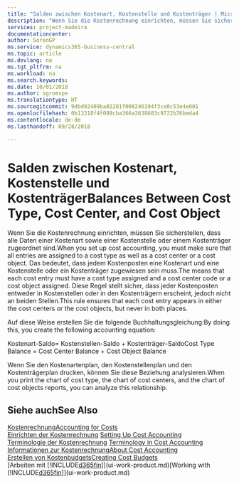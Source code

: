 ```yaml
---
title: "Salden zwischen Kostenart, Kostenstelle und Kostenträger | Microsoft Docs"
description: "Wenn Sie die Kostenrechnung einrichten, müssen Sie sicherstellen, dass alle Daten einer Kostenart sowie einer Kostenstelle oder einem Kostenträger zugeordnet sind. Das bedeutet, dass jedem Kostenposten eine Kostenart und eine Kostenstelle oder ein Kostenträger zugewiesen sein muss. Diese Regel stellt sicher, dass jeder Kostenposten entweder in Kostenstellen oder in den Kostenträgern erscheint, jedoch nicht an beiden Stellen."
services: project-madeira
documentationcenter: 
author: SorenGP
ms.service: dynamics365-business-central
ms.topic: article
ms.devlang: na
ms.tgt_pltfrm: na
ms.workload: na
ms.search.keywords: 
ms.date: 10/01/2018
ms.author: sgroespe
ms.translationtype: HT
ms.sourcegitcommit: 9dbd92409ba02281f008246194f3ce0c53e4e001
ms.openlocfilehash: 0b13318f4f089cba366a3638683c9722b76beda4
ms.contentlocale: de-de
ms.lasthandoff: 09/28/2018

---
```

# <a name="balances-between-cost-type-cost-center-and-cost-object"></a><span data-ttu-id="fd0fd-105">Salden zwischen Kostenart, Kostenstelle und Kostenträger</span><span class="sxs-lookup"><span data-stu-id="fd0fd-105">Balances Between Cost Type, Cost Center, and Cost Object</span></span>
<span data-ttu-id="fd0fd-106">Wenn Sie die Kostenrechnung einrichten, müssen Sie sicherstellen, dass alle Daten einer Kostenart sowie einer Kostenstelle oder einem Kostenträger zugeordnet sind.</span><span class="sxs-lookup"><span data-stu-id="fd0fd-106">When you set up cost accounting, you must make sure that all entries are assigned to a cost type as well as a cost center or a cost object.</span></span> <span data-ttu-id="fd0fd-107">Das bedeutet, dass jedem Kostenposten eine Kostenart und eine Kostenstelle oder ein Kostenträger zugewiesen sein muss.</span><span class="sxs-lookup"><span data-stu-id="fd0fd-107">The means that each cost entry must have a cost type assigned and a cost center code or a cost object assigned.</span></span> <span data-ttu-id="fd0fd-108">Diese Regel stellt sicher, dass jeder Kostenposten entweder in Kostenstellen oder in den Kostenträgern erscheint, jedoch nicht an beiden Stellen.</span><span class="sxs-lookup"><span data-stu-id="fd0fd-108">This rule ensures that each cost entry appears in either the cost centers or the cost objects, but never in both places.</span></span>  

 <span data-ttu-id="fd0fd-109">Auf diese Weise erstellen Sie die folgende Buchhaltungsgleichung:</span><span class="sxs-lookup"><span data-stu-id="fd0fd-109">By doing this, you create the following accounting equation:</span></span>  

 <span data-ttu-id="fd0fd-110">Kostenart-Saldo= Kostenstellen-Saldo + Kostenträger-Saldo</span><span class="sxs-lookup"><span data-stu-id="fd0fd-110">Cost Type Balance = Cost Center Balance + Cost Object Balance</span></span>  

 <span data-ttu-id="fd0fd-111">Wenn Sie den Kostenartenplan, den Kostenstellenplan und den Kostenträgerplan drucken, können Sie diese Beziehung analysieren.</span><span class="sxs-lookup"><span data-stu-id="fd0fd-111">When you print the chart of cost type, the chart of cost centers, and the chart of cost objects reports, you can analyze this relationship.</span></span>  

## <a name="see-also"></a><span data-ttu-id="fd0fd-112">Siehe auch</span><span class="sxs-lookup"><span data-stu-id="fd0fd-112">See Also</span></span>  
[<span data-ttu-id="fd0fd-113">Kostenrechnung</span><span class="sxs-lookup"><span data-stu-id="fd0fd-113">Accounting for Costs</span></span>](finance-manage-cost-accounting.md)  
 <span data-ttu-id="fd0fd-114">[Einrichten der Kostenrechnung](finance-set-up-cost-accounting.md) </span><span class="sxs-lookup"><span data-stu-id="fd0fd-114">[Setting Up Cost Accounting](finance-set-up-cost-accounting.md) </span></span>  
 <span data-ttu-id="fd0fd-115">[Terminologie der Kostenrechnung](finance-terminology-in-cost-accounting.md) </span><span class="sxs-lookup"><span data-stu-id="fd0fd-115">[Terminology in Cost Accounting](finance-terminology-in-cost-accounting.md) </span></span>  
 [<span data-ttu-id="fd0fd-116">Informationen zur Kostenrechnung</span><span class="sxs-lookup"><span data-stu-id="fd0fd-116">About Cost Accounting</span></span>](finance-about-cost-accounting.md)  
 [<span data-ttu-id="fd0fd-117">Erstellen von Kostenbudgets</span><span class="sxs-lookup"><span data-stu-id="fd0fd-117">Creating Cost Budgets</span></span>](finance-create-cost-budgets.md)  
 <span data-ttu-id="fd0fd-118">[Arbeiten mit [!INCLUDE[d365fin](includes/d365fin_md.md)]](ui-work-product.md)</span><span class="sxs-lookup"><span data-stu-id="fd0fd-118">[Working with [!INCLUDE[d365fin](includes/d365fin_md.md)]](ui-work-product.md)</span></span>

